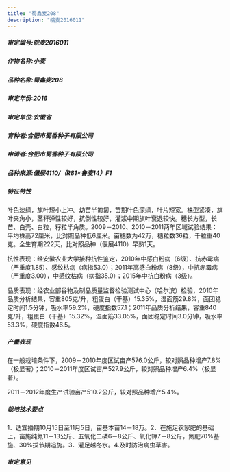 ```yaml
---
title: "蜀鑫麦208"
description: "皖麦2016011"
---
```

##### 审定编号:皖麦2016011

##### 作物名称:小麦

##### 品种名称:蜀鑫麦208

##### 审定年份:2016

##### 审定单位:安徽省

##### 育种者:合肥市蜀香种子有限公司

##### 申请者:合肥市蜀香种子有限公司

##### 品种来源:偃展4110/（R81×鲁麦14）F1


##### 特征特性
叶色淡绿，旗叶短小上冲。幼苗半匍匐，苗期叶色深绿，叶片短宽。株型紧凑，旗叶夹角小，茎秆弹性较好，抗倒性较好，灌浆中期旗叶衰退较快。穗长方型，长芒、白壳、白粒，籽粒半角质。2009－2010、2010－2011两年区域试验结果：平均株高72厘米，比对照品种低6厘米。亩穗数为42万，穗粒数36粒，千粒重40克。全生育期222天，比对照品种（偃展4110）早熟1天。
抗性表现：经安徽农业大学接种抗性鉴定，2010年中感白粉病（6级）、抗赤霉病（严重度1.85）、感纹枯病（病指53.0）；2011年高感白粉病（8级），中抗赤霉病（严重度3.00），中感纹枯病（病指35.0）；2015年中抗白粉病（3级）。
品质表现：经农业部谷物及制品质量监督检验测试中心（哈尔滨）检验，2010年品质分析结果，容重805克/升，粗蛋白（干基）15.35%，湿面筋29.8%，面团稳定时间1.5分钟，吸水率59.2%，硬度指数57.1；2011年品质分析结果，容重840克/升，粗蛋白（干基）15.32%，湿面筋33.05%，面团稳定时间3.0分钟，吸水率53.3%，硬度指数46.5。


##### 产量表现
在一般栽培条件下，2009－2010年度区试亩产576.0公斤，较对照品种增产7.8%（极显著）；2010－2011年度区试亩产527.9公斤，较对照品种增产6.4%（极显著）。
2011－2012年度生产试验亩产510.2公斤，较对照品种增产5.4%。


##### 栽培技术要点
1．适宜播期10月15日至11月5日，亩基本苗14－18万。2．在施足农家肥的基础上，亩施纯氮11－13公斤、五氧化二磷6－8公斤、氧化钾7－8公斤，氮肥70%基施、30%拔节期追施。3．灌足越冬水。4.及时防治病虫草害。


##### 审定意见

